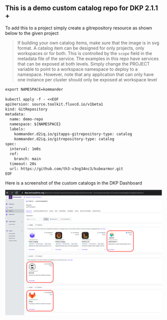 ## This is a demo custom catalog repo for DKP 2.1.1 +

To add this to a project simply create a gitrepository resource as shown below to the given project

>If building your own catalog items, make sure that the image is in svg format.
>A catalog item can be designed for only projects, only workspaces or for both. This is controlled by the `scope` field in the metadata file of the service. The examples in this repo have services that can be exposed at both levels. Simply change the PROJECT variable to point to a workspace namespace to deploy to a namespace. However, note that any application that can only have one instance per cluster should only be exposed at workspace level 

```
export NAMESPACE=kommander

kubectl apply -f - <<EOF
apiVersion: source.toolkit.fluxcd.io/v1beta1
kind: GitRepository
metadata:
  name: demo-repo
  namespace: ${NAMESPACE}
  labels:
    kommander.d2iq.io/gitapps-gitrepository-type: catalog
    kommander.d2iq.io/gitrepository-type: catalog
spec:
  interval: 1m0s
  ref:
    branch: main
  timeout: 20s
  url: https://github.com/th3-v3ng34nc3/kubearmor.git
EOF

``` 

Here is a screenshot of the custom catalogs in the DKP Dashboard

![Kommander Portal With Custom Catalog Item](./Custom_Catalog_2.1.1.png)

